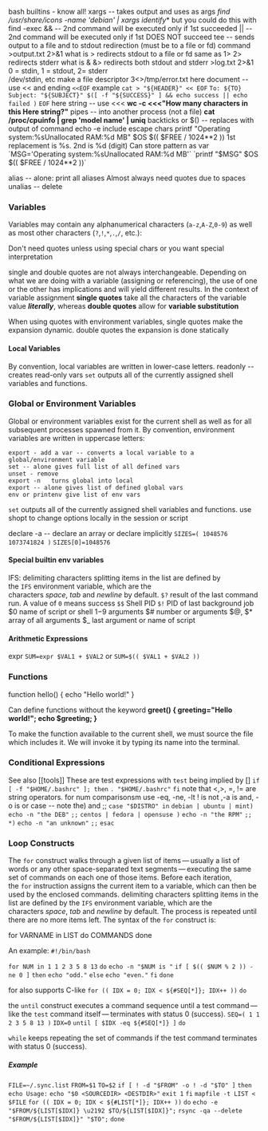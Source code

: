 bash builtins - know all!
xargs -- takes output and uses as args
	**find /usr/share/icons -name 'debian*' | xargs identify**
	but you could do this with find -exec
&& -- 2nd command will be executed only if 1st succeeded
||  -- 2nd command will be executed only if 1st DOES NOT succeed
tee -- sends output to a file and to stdout
redirection (must be to a file or fd)
	command >output.txt 2>&1
		what is >
			redirects stdout to a file or fd
			same as 1>
			2> redirects stderr
		what is &
			&> redirects both stdout and stderr
			>log.txt 2>&1
		0 = stdin, 1 = stdout, 2= stderr  
		/dev/stdin, etc
	make a file descriptor
		3<>/tmp/error.txt
	here document -- use << and ending
		`<<EOF`
		example
			`cat > "${HEADER}" << EOF`
`To: ${TO}`
`Subject: "${SUBJECT}" $([ -f "${SUCCESS}" ] && echo success || echo failed )`
`EOF`
	here string -- use <<<
		**wc -c <<<"How many characters in this Here string?"**
pipes -- into another process (not a file)
	**cat /proc/cpuinfo | grep 'model name' | uniq**
backticks or $() --	replaces with output of command
echo -e include escape chars
printf "Operating system:%sUnallocated RAM:%d MB" $OS $(( $FREE / 1024**2 ))
	1st replacement is %s. 2nd is %d (digit)
	Can store pattern as var
		`MSG='Operating system:%sUnallocated RAM:%d MB'`
`printf "$MSG" $OS $(( $FREE / 1024**2 ))`

alias -- alone: print all aliases
	Almost always need quotes due to spaces
	unalias -- delete
### Variables
Variables may contain any alphanumerical characters (`a-z`,`A-Z`,`0-9`) as well as most other characters (`?`,`!`,`*`,`.`,`/`, etc.):

Don't need quotes unless using special chars or you want special interpretation

single and double quotes are not always interchangeable. Depending on what we are doing with a variable (assigning or referencing), the use of one or the other has implications and will yield different results. In the context of variable assignment **single quotes** take all the characters of the variable value **_literally_**, whereas **double quotes** allow for **variable substitution**

When using quotes with environment variables, single quotes make the expansion dynamic.
double quotes the expansion is done statically
#### Local Variables
By convention, local variables are written in lower-case letters.
readonly -- creates read-only vars
`set` outputs all of the currently assigned shell variables and functions.
### Global or Environment Variables

Global or environment variables exist for the current shell as well as for all subsequent processes spawned from it. By convention, environment variables are written in uppercase letters:

	export - add a var -- converts a local variable to a global/environment variable
	set -- alone gives full list of all defined vars
	unset -	remove
	export -n   turns global into local
	export -- alone gives list of defined global vars
	env or printenv give list of env vars

`set` outputs all of the currently assigned shell variables and functions.
use shopt to change options locally in the session or script

declare -a -- declare an array
	or declare implicitly
		`SIZES=( 1048576 1073741824 )`
		`SIZES[0]=1048576`
		
#### Special builtin env variables
IFS: delimiting characters splitting items in the list are defined by the `IFS` environment variable, which are the characters _space_, _tab_ and _newline_ by default.
`$?` result of the last command run. A value of `0` means success
`$$`  Shell PID
`$!`  PID of last background job
$0  name of script or shell
$1-$9  arguments
$#  number or arguments
$@, $*  array of all arguments
$_   last argument or name of script

#### Arithmetic Expressions
expr
`SUM=expr $VAL1 + $VAL2`
or
`SUM=$(( $VAL1 + $VAL2 ))`

### Functions	
function hello() {
	 echo "Hello world!"
}

Can define functions without the keyword
**greet() { greeting="Hello world!"; echo $greeting; }**

To make the function available to the current shell, we must source the file which includes it.
We will invoke it by typing its name into the terminal.

### Conditional Expressions
See also [[tools]]
These are test expressions with `test` being implied by []
    `if [ -f "$HOME/.bashrc" ]; then`
	`. "$HOME/.bashrc"`
    `fi`
note that <,>, =, != are string operators. for num comparisonsm use -eq, -ne, -lt
! is not ,-a is and, -o is or
case -- note the) and ;;
`case "$DISTRO" in`
	`debian | ubuntu | mint)`
    `echo -n "the DEB"`
  `;;`
	`centos | fedora | opensuse )`
    `echo -n "the RPM"`
  `;;`
	`*)`
    `echo -n "an unknown"`
  `;;`
`esac`
### Loop Constructs
The `for` construct walks through a given list of items — usually a list of words or any other space-separated text segments — executing the same set of commands on each one of those items. Before each iteration, the `for` instruction assigns the current item to a variable, which can then be used by the enclosed commands. 
delimiting characters splitting items in the list are defined by the `IFS` environment variable, which are the characters _space_, _tab_ and _newline_ by default.
The process is repeated until there are no more items left. The syntax of the `for` construct is:

for VARNAME in LIST
do
	COMMANDS
done

An example:
`#!/bin/bash`

`for NUM in 1 1 2 3 5 8 13`
`do`
	`echo -n "$NUM is "`
	`if [ $(( $NUM % 2 )) -ne 0 ]`
	`then`
		`echo "odd."`
	`else`
		`echo "even."`
  `fi`
`done`

for also supports C-like
`for (( IDX = 0; IDX < ${#SEQ[*]}; IDX++ ))`
`do`

the `until` construct executes a command sequence until a test command — like the `test` command itself — terminates with status 0 (success).
`SEQ=( 1 1 2 3 5 8 13 )`
`IDX=0`
`until [ $IDX -eq ${#SEQ[*]} ]`
`do`

`while` keeps repeating the set of commands if the test command terminates with status 0 (success).

##### Example
`FILE=~/.sync.list`
`FROM=$1`
`TO=$2`
`if [ ! -d "$FROM" -o ! -d "$TO" ]`
`then`
  `echo Usage:`
  `echo "$0 <SOURCEDIR> <DESTDIR>"`
  `exit 1`
`fi`
`mapfile -t LIST < $FILE`
`for (( IDX = 0; IDX < ${#LIST[*]}; IDX++ ))`
`do`
	`echo -e "$FROM/${LIST[$IDX]} \u2192 $TO/${LIST[$IDX]}";`
	`rsync -qa --delete "$FROM/${LIST[$IDX]}" "$TO";`
`done`